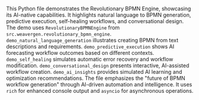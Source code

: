 This Python file demonstrates the Revolutionary BPMN Engine, showcasing its AI-native capabilities.
It highlights natural language to BPMN generation, predictive execution, self-healing workflows, and conversational design.
The demo uses `RevolutionaryBPMNEngine` from `src.weavergen.revolutionary_bpmn_engine`.
`demo_natural_language_generation` illustrates creating BPMN from text descriptions and requirements.
`demo_predictive_execution` shows AI forecasting workflow outcomes based on different contexts.
`demo_self_healing` simulates automatic error recovery and workflow modification.
`demo_conversational_design` presents interactive, AI-assisted workflow creation.
`demo_ai_insights` provides simulated AI learning and optimization recommendations.
The file emphasizes the "future of BPMN workflow generation" through AI-driven automation and intelligence.
It uses `rich` for enhanced console output and `asyncio` for asynchronous operations.